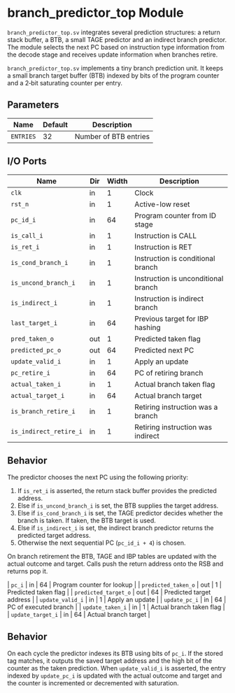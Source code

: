 # branch_predictor_top Module

`branch_predictor_top.sv` integrates several prediction structures: a return
stack buffer, a BTB, a small TAGE predictor and an indirect branch predictor.
The module selects the next PC based on instruction type information from the
decode stage and receives update information when branches retire.

`branch_predictor_top.sv` implements a tiny branch prediction unit. It keeps a
small branch target buffer (BTB) indexed by bits of the program counter and a
2‑bit saturating counter per entry.


## Parameters

| Name | Default | Description |
|------|---------|-------------|
| `ENTRIES` | 32 | Number of BTB entries |

## I/O Ports

| Name | Dir | Width | Description |
|------|-----|-------|-------------|
| `clk` | in | 1 | Clock |
| `rst_n` | in | 1 | Active-low reset |
| `pc_id_i` | in | 64 | Program counter from ID stage |
| `is_call_i` | in | 1 | Instruction is CALL |
| `is_ret_i` | in | 1 | Instruction is RET |
| `is_cond_branch_i` | in | 1 | Instruction is conditional branch |
| `is_uncond_branch_i` | in | 1 | Instruction is unconditional branch |
| `is_indirect_i` | in | 1 | Instruction is indirect branch |
| `last_target_i` | in | 64 | Previous target for IBP hashing |
| `pred_taken_o` | out | 1 | Predicted taken flag |
| `predicted_pc_o` | out | 64 | Predicted next PC |
| `update_valid_i` | in | 1 | Apply an update |
| `pc_retire_i` | in | 64 | PC of retiring branch |
| `actual_taken_i` | in | 1 | Actual branch taken flag |
| `actual_target_i` | in | 64 | Actual branch target |
| `is_branch_retire_i` | in | 1 | Retiring instruction was a branch |
| `is_indirect_retire_i` | in | 1 | Retiring instruction was indirect |

## Behavior

The predictor chooses the next PC using the following priority:

1. If `is_ret_i` is asserted, the return stack buffer provides the predicted
   address.
2. Else if `is_uncond_branch_i` is set, the BTB supplies the target address.
3. Else if `is_cond_branch_i` is set, the TAGE predictor decides whether the
   branch is taken. If taken, the BTB target is used.
4. Else if `is_indirect_i` is set, the indirect branch predictor returns the
   predicted target address.
5. Otherwise the next sequential PC (`pc_id_i + 4`) is chosen.

On branch retirement the BTB, TAGE and IBP tables are updated with the actual
outcome and target. Calls push the return address onto the RSB and returns pop
it.

| `pc_i` | in | 64 | Program counter for lookup |
| `predicted_taken_o` | out | 1 | Predicted taken flag |
| `predicted_target_o` | out | 64 | Predicted target address |
| `update_valid_i` | in | 1 | Apply an update |
| `update_pc_i` | in | 64 | PC of executed branch |
| `update_taken_i` | in | 1 | Actual branch taken flag |
| `update_target_i` | in | 64 | Actual branch target |

## Behavior

On each cycle the predictor indexes its BTB using bits of `pc_i`. If the stored
tag matches, it outputs the saved target address and the high bit of the
counter as the taken prediction. When `update_valid_i` is asserted, the entry
indexed by `update_pc_i` is updated with the actual outcome and target and the
counter is incremented or decremented with saturation.
